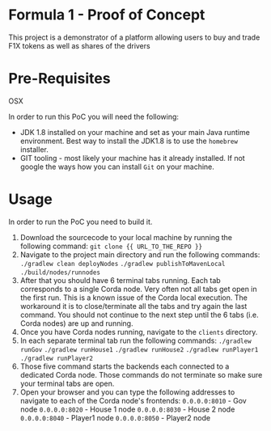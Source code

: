# Formula 1 - Proof of Concept

This project is a demonstrator of a platform allowing users to buy and trade F1X tokens as well as
shares of the drivers

# Pre-Requisites

OSX

In order to run this PoC you will need the following:

* JDK 1.8 installed on your machine and set as your main Java runtime environment. Best way to install the JDK1.8 is to use the ``homebrew`` installer.
* GIT tooling - most likely your machine has it already installed. If not google the ways how you can install ``Git`` on your machine.

# Usage

In order to run the PoC you need to build it.
1. Download the sourcecode to your local machine by running the following command:
   ``git clone {{ URL_TO_THE_REPO }}``
2. Navigate to the project main directory and run the following commands:
   ``./gradlew clean deployNodes``
   ``./gradlew publishToMavenLocal``
   ``./build/nodes/runnodes``
3. After that you should have 6 terminal tabs running. Each tab corresponds to a single Corda node. Very often not all tabs get open in the first run. This is a known issue of the Corda local execution. The workaround it is to close/terminate all the tabs and try again the last command.
   You should not continue to the next step until the 6 tabs (i.e. Corda nodes) are up and running.
4. Once you have Corda nodes running, navigate to the ``clients`` directory. 
5. In each separate terminal tab run the following commands:
   ``./gradlew runGov``
   ``./gradlew runHouse1``
   ``./gradlew runHouse2``
   ``./gradlew runPlayer1``
   ``./gradlew runPlayer2``
6. Those five command starts the backends each connected to a dedicated Corda node. Those commands do not terminate so make sure your terminal tabs are open.
7. Open your browser and you can type the following addresses to navigate to each of the Corda node's frontends:
   ``0.0.0.0:8010`` - Gov node
   ``0.0.0.0:8020`` - House 1 node
   ``0.0.0.0:8030`` - House 2 node
   ``0.0.0.0:8040`` - Player1 node
   ``0.0.0.0:8050`` - Player2 node
